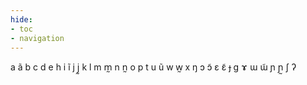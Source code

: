 ```yaml
---
hide:
- toc
- navigation
---
```

a
ã
b
c
d
e
h
i
ĩ
j
j̰
k
l
m
m̰
n
n̰
o
p
t
u
ũ
w
w̰
x
ŋ
ɔ
ɔ̃
ɛ
ɛ̃
ɟ
ɡ
ɤ
ɯ
ɯ̃
ɲ
ɲ̰
ʃ
ʔ
